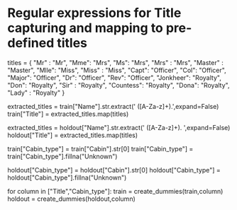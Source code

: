 # Regular expressions for Title capturing and mapping to pre-defined titles

titles = {
    "Mr" :         "Mr",
    "Mme":         "Mrs",
    "Ms":          "Mrs",
    "Mrs" :        "Mrs",
    "Master" :     "Master",
    "Mlle":        "Miss",
    "Miss" :       "Miss",
    "Capt":        "Officer",
    "Col":         "Officer",
    "Major":       "Officer",
    "Dr":          "Officer",
    "Rev":         "Officer",
    "Jonkheer":    "Royalty",
    "Don":         "Royalty",
    "Sir" :        "Royalty",
    "Countess":    "Royalty",
    "Dona":        "Royalty",
    "Lady" :       "Royalty"
}

extracted_titles = train["Name"].str.extract(' ([A-Za-z]+)\.',expand=False)
train["Title"] = extracted_titles.map(titles)

extracted_titles = holdout["Name"].str.extract(' ([A-Za-z]+)\. ',expand=False)
holdout["Title"] = extracted_titles.map(titles)

train["Cabin_type"] = train["Cabin"].str[0]
train["Cabin_type"] = train["Cabin_type"].fillna("Unknown")

holdout["Cabin_type"] = holdout["Cabin"].str[0]
holdout["Cabin_type"] = holdout["Cabin_type"].fillna("Unknown")

for column in ["Title","Cabin_type"]:
    train = create_dummies(train,column)
    holdout = create_dummies(holdout,column)
